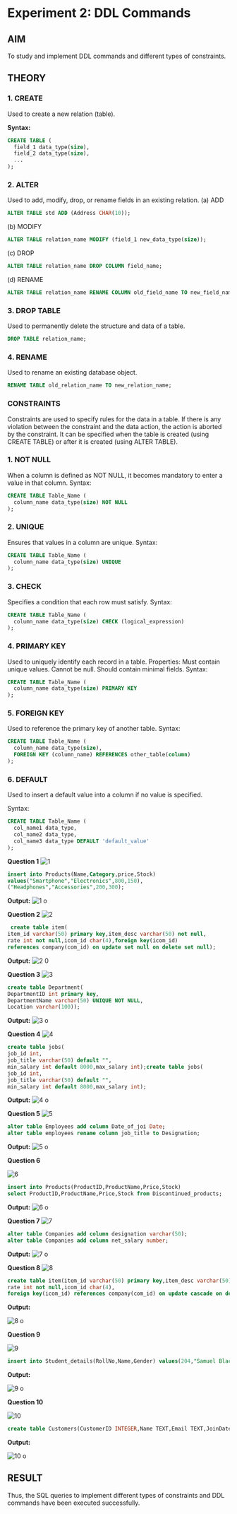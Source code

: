 # Experiment 2: DDL Commands

## AIM
To study and implement DDL commands and different types of constraints.

## THEORY

### 1. CREATE
Used to create a new relation (table).

**Syntax:**
```sql
CREATE TABLE (
  field_1 data_type(size),
  field_2 data_type(size),
  ...
);
```
### 2. ALTER
Used to add, modify, drop, or rename fields in an existing relation.
(a) ADD
```sql
ALTER TABLE std ADD (Address CHAR(10));
```
(b) MODIFY
```sql
ALTER TABLE relation_name MODIFY (field_1 new_data_type(size));
```
(c) DROP
```sql
ALTER TABLE relation_name DROP COLUMN field_name;
```
(d) RENAME
```sql
ALTER TABLE relation_name RENAME COLUMN old_field_name TO new_field_name;
```
### 3. DROP TABLE
Used to permanently delete the structure and data of a table.
```sql
DROP TABLE relation_name;
```
### 4. RENAME
Used to rename an existing database object.
```sql
RENAME TABLE old_relation_name TO new_relation_name;
```
### CONSTRAINTS
Constraints are used to specify rules for the data in a table. If there is any violation between the constraint and the data action, the action is aborted by the constraint. It can be specified when the table is created (using CREATE TABLE) or after it is created (using ALTER TABLE).
### 1. NOT NULL
When a column is defined as NOT NULL, it becomes mandatory to enter a value in that column.
Syntax:
```sql
CREATE TABLE Table_Name (
  column_name data_type(size) NOT NULL
);
```
### 2. UNIQUE
Ensures that values in a column are unique.
Syntax:
```sql
CREATE TABLE Table_Name (
  column_name data_type(size) UNIQUE
);
```
### 3. CHECK
Specifies a condition that each row must satisfy.
Syntax:
```sql
CREATE TABLE Table_Name (
  column_name data_type(size) CHECK (logical_expression)
);
```
### 4. PRIMARY KEY
Used to uniquely identify each record in a table.
Properties:
Must contain unique values.
Cannot be null.
Should contain minimal fields.
Syntax:
```sql
CREATE TABLE Table_Name (
  column_name data_type(size) PRIMARY KEY
);
```
### 5. FOREIGN KEY
Used to reference the primary key of another table.
Syntax:
```sql
CREATE TABLE Table_Name (
  column_name data_type(size),
  FOREIGN KEY (column_name) REFERENCES other_table(column)
);
```
### 6. DEFAULT
Used to insert a default value into a column if no value is specified.

Syntax:
```sql
CREATE TABLE Table_Name (
  col_name1 data_type,
  col_name2 data_type,
  col_name3 data_type DEFAULT 'default_value'
);
```

**Question 1**
![1](https://github.com/user-attachments/assets/89903b03-48ca-45a7-a337-9b8131d2c86a)

```sql
insert into Products(Name,Category,price,Stock)
values("Smartphone","Electronics",800,150),
("Headphones","Accessories",200,300);
```

**Output:**
![1 o](https://github.com/user-attachments/assets/77001c2e-4910-49ed-837a-bc6b7db51715)

**Question 2**
![2](https://github.com/user-attachments/assets/6bba4576-2100-4737-846b-3eedc5adee12)

```sql
 create table item(
item_id varchar(50) primary key,item_desc varchar(50) not null,
rate int not null,icom_id char(4),foreign key(icom_id)
references company(com_id) on update set null on delete set null);
```
**Output:**
![2 0](https://github.com/user-attachments/assets/0301bca1-f05f-44d3-8bcc-0da4d06e008a)

**Question 3**
![3](https://github.com/user-attachments/assets/55cc29d4-faf0-40da-b00e-251bd85836b6)

```sql
create table Department(
DepartmentID int primary key,
DepartmentName varchar(50) UNIQUE NOT NULL,
Location varchar(100));
```

**Output:**
![3 o](https://github.com/user-attachments/assets/33d99b12-ed9e-4e8d-a86c-62c3514a31e9)

**Question 4**
![4](https://github.com/user-attachments/assets/2f440e97-c8de-4da4-a654-2a4e7ff2012f)

```sql
create table jobs(
job_id int,
job_title varchar(50) default "",
min_salary int default 8000,max_salary int);create table jobs(
job_id int,
job_title varchar(50) default "",
min_salary int default 8000,max_salary int);
```

**Output:**
![4 o](https://github.com/user-attachments/assets/bb3d038b-73f6-42cc-887e-689699abd9ca)

**Question 5**
![5](https://github.com/user-attachments/assets/3f8d01c9-375f-452e-a819-18e089a40670)

```sql
alter table Employees add column Date_of_joi Date;
alter table employees rename column job_title to Designation;
```

**Output:**
![5 o](https://github.com/user-attachments/assets/5003fa2b-e185-408d-8587-f144688bc0a2)

**Question 6**

![6](https://github.com/user-attachments/assets/37da834d-5076-41bf-9639-bda333dd2440)

```sql
insert into Products(ProductID,ProductName,Price,Stock)
select ProductID,ProductName,Price,Stock from Discontinued_products;
```

**Output:**
![6 o](https://github.com/user-attachments/assets/19e7738a-3b07-4585-9538-c93f05021982)

**Question 7**
![7](https://github.com/user-attachments/assets/1b6923b4-c211-41df-8688-538b00b8850e)

```sql
alter table Companies add column designation varchar(50);
alter table Companies add column net_salary number;
```

**Output:**
![7 o](https://github.com/user-attachments/assets/48cc1e52-b2fe-4bee-ba7b-7168b16674a5)

**Question 8**
![8](https://github.com/user-attachments/assets/c9615ae7-96f9-4438-baa7-c74b28d170e5)

```sql
create table item(item_id varchar(50) primary key,item_desc varchar(50) not null,
rate int not null,icom_id char(4),
foreign key(icom_id) references company(com_id) on update cascade on delete cascade);
```

**Output:**

![8 o](https://github.com/user-attachments/assets/77c45098-4442-4ecc-9a9e-ea4691a765bb)

**Question 9**

![9](https://github.com/user-attachments/assets/577e4532-9084-485a-bea2-53f0289b0fa1)

```sql
insert into Student_details(RollNo,Name,Gender) values(204,"Samuel Black","M");
```

**Output:**

![9 o](https://github.com/user-attachments/assets/9ba15757-3d03-493e-ad6c-ae569ebfba6f)

**Question 10**

![10](https://github.com/user-attachments/assets/f141c0cc-073b-4ddc-b4ae-3a9af7047a10)

```sql
create table Customers(CustomerID INTEGER,Name TEXT,Email TEXT,JoinDate DATETIME);
```

**Output:**

![10 o](https://github.com/user-attachments/assets/b99a95a7-5678-4814-8939-dd6c15639382)

## RESULT
Thus, the SQL queries to implement different types of constraints and DDL commands have been executed successfully.
